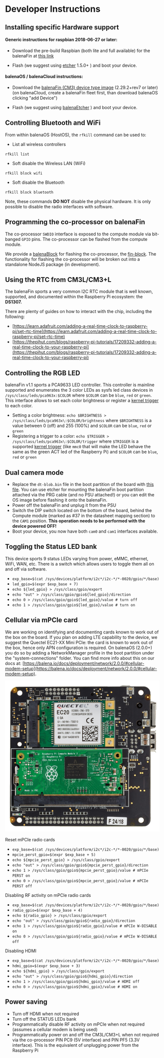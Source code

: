 # Developer Instructions

## Installing specific Hardware support

#### Generic instructions for raspbian 2018-06-27 or later:

- Download the pre-build Raspbian (both lite and full available) for the balenaFin at [this link](./downloads/)

- Flash (we suggest using [etcher](https://balena.io/etcher/) 1.5.0+ ) and boot your device.

#### balenaOS / balenaCloud instructions:

- Download the [balenaFin (CM3) device type image](https://balena.io/os/#download) (2.29.2+rev7 or later) (on balenaCloud, create a balenaFin fleet first, than download balenaOS clicking "add Device")

- Flash (we suggest using [balenaEtcher](https://balena.io/etcher) ) and boot your device.

## Controlling Bluetooth and WiFi

From within balenaOS (HostOS), the `rfkill` command can be used to:

- List all wireless controllers

`rfkill list`

- Soft disable the Wireless LAN (WiFi)

`rfkill block wifi`

- Soft disable the Bluetooth

`rfkill block bluetooth`

Note, these commands **DO NOT** disable the physical hardware.
It is only possible to disable the radio interfaces with software.

## Programming the co-processor on balenaFin

The co-processor `SWDIO` interface is exposed to the compute module via bit-banged `GPIO` pins.
The co-processor can be flashed from the compute module.

We provide a [balenaBlock](https://www.balena.io/blog/introducing-balenablocks-jumpstart-your-iot-app-development/) for flashing the co-processor, the [fin-block](https://github.com/balenablocks/fin).
The functionality for flashing the co-processor will be broken out into a standalone NodeJS package (in development).

## Using the RTC from CM3L/CM3+L

The balenaFin sports a very common I2C RTC module that is well known, supported, and documented within the Raspberry Pi ecosystem: the **DS1307.**

There are plenty of guides on how to interact with the chip, including the following:

- [https://learn.adafruit.com/adding-a-real-time-clock-to-raspberry-pi/set-rtc-time](https://learn.adafruit.com/adding-a-real-time-clock-to-raspberry-pi/set-rtc-time)
- [https://thepihut.com/blogs/raspberry-pi-tutorials/17209332-adding-a-real-time-clock-to-your-raspberry-pi](https://thepihut.com/blogs/raspberry-pi-tutorials/17209332-adding-a-real-time-clock-to-your-raspberry-pi)

## Controlling the RGB LED

balenaFin v1.1 sports a PCA9633 LED controller. This controller is mainline supported and enumerates the 3 color LEDs as sysfs led class devices in `/sys/class/leds/pca963x:$COLOR` where `$COLOR` can be `blue`, `red` or `green`. This interface allows to set each color brightness or register a [kernel trigger](https://www.kernel.org/doc/Documentation/leds/leds-class.txt) to each color.

- Setting a color brightness: `echo $BRIGHTNESS > /sys/class/leds/pca963x\:$COLOR/brightness` where `$BRIGHTNESS` is a value between 0 (off) and 255 (100%) and `$COLOR` can be `blue`, `red` or `green`
- Registering a trigger to a color: `echo $TRIGGER > /sys/class/leds/pca963x\:$COLOR/trigger` where `$TRIGGER` is a supported [kernel trigger](https://www.kernel.org/doc/Documentation/leds/leds-class.txt) (like `mmc0` that will make the LED behave the same as the green ACT led of the Raspberry Pi) and `$COLOR` can be `blue`, `red` or `green`

## Dual camera mode

- Replace the `dt-blob.bin` file in the boot partition of the board with [this file](https://github.com/balena-io/balena-fin/blob/master/software/dt-blob/cam0_cam1/dt-blob.bin). You can use etcher for mounting the balenaFin boot partition attached via the PRG cable (and no PSU attached!) or you can edit the OS image before flashing it onto the balenaFin.
- Power off the balenaFin and unplug it from the PSU
- Switch the DIP switch located on the bottom of the board, behind the Compute module (marked as #37 in the datasheet mapping section) to the `CAM1` position. **This operation needs to be performed with the device powered OFF!**
- Boot your device, you now have both `cam0` and `cam1` interfaces available.

## Toggling the Status LED bank

This device sports 9 status LEDs varying from power, eMMC, ethernet, WiFi, WAN, etc. There is a switch which allows users to toggle them all on and off via software.

- `exp_base=$(cat /sys/devices/platform/i2c*/i2c-*/*-0020/gpio/*/base)`
- `led_gpio=$(expr $exp_base + 7)`
- `echo ${led_gpio} > /sys/class/gpio/export`
- `echo "out" > /sys/class/gpio/gpio${led_gpio}/direction`
- `echo 0 > /sys/class/gpio/gpio${led_gpio}/value # turn off`
- `echo 1 > /sys/class/gpio/gpio${led_gpio}/value # turn on`

## Cellular via mPCIe card

We are working on identifying and documenting cards known to work out of the box on the board. If you plan on adding LTE capability to the device, we suggest the Quectel EC21-XX Mini PCIe: the card is known to work out of the box, hence only APN configuration is required. On balenaOS (2.0.0+) you do so by adding a NetworkManager profile in the boot partition under the "system-connections" folder. You can find more info about this on our docs at: [https://balena.io/docs/deployment/network/2.0.0/#cellular-modem-setup](https://balena.io/docs/deployment/network/2.0.0/#cellular-modem-setup).

![Fin bottom with mPCIe modem](../static/fin_bottom_modem.jpg)

Reset mPCIe radio cards

- `exp_base=$(cat /sys/devices/platform/i2c*/i2c-*/*-0020/gpio/*/base)`
- `mpcie_perst_gpio=$(expr $exp_base + 5)`
- `echo ${mpcie_perst_gpio} > /sys/class/gpio/export`
- `echo "out" > /sys/class/gpio/gpio${mpcie_perst_gpio}/direction`
- `echo 1 > /sys/class/gpio/gpio${mpcie_perst_gpio}/value # mPCIe PERST on`
- `echo 0 > /sys/class/gpio/gpio${mpcie_perst_gpio}/value # mPCIe PERST off`

Disabling RF activity on mPCIe radio cards

- `exp_base=$(cat /sys/devices/platform/i2c*/i2c-*/*-0020/gpio/*/base)`
- `radio_gpio=$(expr $exp_base + 4)`
- `echo ${radio_gpio} > /sys/class/gpio/export`
- `echo "out" > /sys/class/gpio/gpio${radio_gpio}/direction`
- `echo 1 > /sys/class/gpio/gpio${radio_gpio}/value # mPCIe W-DISABLE on`
- `echo 0 > /sys/class/gpio/gpio${radio_gpio}/value # mPCIe W-DISABLE off`

Disabling HDMI

- `exp_base=$(cat /sys/devices/platform/i2c*/i2c-*/*-0020/gpio/*/base)`
- `hdmi_gpio=$(expr $exp_base + 3)`
- `echo ${hdmi_gpio} > /sys/class/gpio/export`
- `echo "out" > /sys/class/gpio/gpio${hdmi_gpio}/direction`
- `echo 1 > /sys/class/gpio/gpio${hdmi_gpio}/value # HDMI off`
- `echo 0 > /sys/class/gpio/gpio${hdmi_gpio}/value # HDMI on`

## Power saving

- Turn off HDMI when not required
- Turn off the STATUS LEDs bank
- Programmatically disable RF activity on mPCIe when not required (assumes a cellular modem is being used)
- Programmatically power on and off the CM3L/CM3+L when not required via the co-processor PIN PC9 (5V interface) and PIN PF5 (3.3V interface). This is the equivalent of unplugging power from the Raspberry Pi
